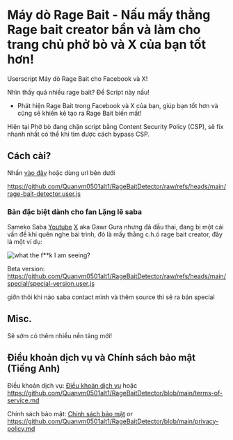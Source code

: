 # Máy dò Rage Bait - Nấu mấy thằng Rage bait creator bẩn và làm cho trang chủ phở bò và X của bạn tốt hơn!
Userscript Máy dò Rage Bait cho Facebook và X!

Nhìn thấy quá nhiều rage bait? Để Script này nấu!
- Phát hiện Rage Bait trong Facebook và X của bạn, giúp bạn tốt hơn và cũng sẽ khiến kẻ tạo ra Rage Bait biến mất!

Hiện tại Phở bò đang chặn script bằng Content Security Policy (CSP), sẽ fix nhanh nhất có thể khi tìm được cách bypass CSP.
## Cách cài?
Nhấn [vào đây](https://github.com/Quanvm0501alt1/RageBaitDetector/raw/refs/heads/main/rage-bait-detector.user.js) hoặc dùng url bên dưới

https://github.com/Quanvm0501alt1/RageBaitDetector/raw/refs/heads/main/rage-bait-detector.user.js
### Bản đặc biệt dành cho fan Lặng lẽ saba
Sameko Saba [Youtube](https://www.youtube.com/@SamekoSaba) [X](https://x.com/samekosaba) aka Gawr Gura nhưng đã đầu thai, đang bị một cái vấn đề khi quên nghe bài trình, đó là mấy thằng c.h.ó rage bait creator, đây là một ví dụ:

![what the f**k I am seeing?](https://github.com/user-attachments/assets/544f2a21-df8a-4348-9b18-271f25293e71)

Beta version: https://github.com/Quanvm0501alt1/RageBaitDetector/raw/refs/heads/main/special/special-version.user.js

giỡn thôi khi nào saba contact mình và thêm source thì sẽ ra bản special
## Misc.
Sẽ sớm có thêm nhiều nền tảng mới!

## Điều khoản dịch vụ và Chính sách bảo mật (Tiếng Anh)
Điều khoản dịch vụ: [Điều khoản dịch vụ](https://github.com/Quanvm0501alt1/RageBaitDetector/blob/main/terms-of-service.md) hoặc https://github.com/Quanvm0501alt1/RageBaitDetector/blob/main/terms-of-service.md

Chính sách bảo mật: [Chính sách bảo mật](https://github.com/Quanvm0501alt1/RageBaitDetector/blob/main/privacy-policy.md) or https://github.com/Quanvm0501alt1/RageBaitDetector/blob/main/privacy-policy.md
